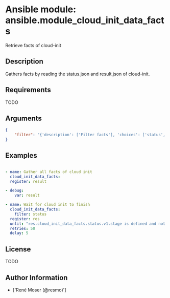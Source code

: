 # Ansible module: ansible.module_cloud_init_data_facts


Retrieve facts of cloud-init

## Description

Gathers facts by reading the status.json and result.json of cloud-init.

## Requirements

TODO

## Arguments

``` json
{
    "filter": "{'description': ['Filter facts'], 'choices': ['status', 'result']}",
}
```

## Examples


``` yaml

- name: Gather all facts of cloud init
  cloud_init_data_facts:
  register: result

- debug:
    var: result

- name: Wait for cloud init to finish
  cloud_init_data_facts:
    filter: status
  register: res
  until: "res.cloud_init_data_facts.status.v1.stage is defined and not res.cloud_init_data_facts.status.v1.stage"
  retries: 50
  delay: 5

```

## License

TODO

## Author Information
  - ['René Moser (@resmo)']
